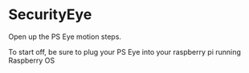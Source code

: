 # SecurityEye
Open up the PS Eye motion steps. 

To start off, be sure to plug your PS Eye into your raspberry pi running Raspberry OS
